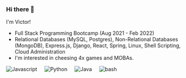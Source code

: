### Hi there 👋
I'm Victor!

- Full Stack Programming Bootcamp (Aug 2021 - Feb 2022)
- Relational Databases (MySQL, Postgres), Non-Relational Databases (MongoDB), Express.js, Django, React, Spring, Linux, Shell Scripting, Cloud Administration
- I'm interested in cheesing 4x games and MOBAs.  

<div style="display: flex;">
  <img style="padding-right:20px;" alt="Javascript" src="https://shields.io/badge/-javascript-green"/>
  <img style="padding-right:20px;" alt="Python" src="https://img.shields.io/badge/-python3-blue"/>
  <img style="padding-right:20px;" alt="Java" src="https://img.shields.io/badge/-java-green"/>
  <img style="padding-right:20px;" alt="bash" src="https://img.shields.io/badge/-bash-blue"/>
</div>



<!--
**vw0389/vw0389** is a ✨ _special_ ✨ repository because its `README.md` (this file) appears on your GitHub profile.

Here are some ideas to get you started:

- Full Stack Coding Bootcamp (Aug 2021 - Feb 2022)
- I'm interested in cheesing 4x games and MOBAs.
- 👯 I’m looking to collaborate on ...
- 🤔 I’m looking for help with ...
- 💬 Ask me about ...
- 📫 How to reach me: me@vweinert.com
- 😄 Pronouns: ...
- ⚡ Fun fact: ...
-->
